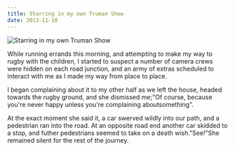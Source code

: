 ```yaml
---
title: Starring in my own Truman Show
date: 2013-11-10
---
```


![Starring in my own Truman Show](https://source.unsplash.com/_nRpqIBM40Q/1600x900)

While running errands this morning, and attempting to make my way to rugby with the children, I started to suspect a number of camera crews were hidden on each road junction, and an army of extras scheduled to interact with me as I made my way from place to place.

I began complaining about it to my other half as we left the house, headed towards the rugby ground, and she dismissed me;"Of course, because you're never happy unless you're complaining aboutsomething".

At the exact moment she said it, a car swerved wildly into our path, and a pedestrian ran into the road. At an opposite road end another car skidded to a stop, and futher pedestrians seemed to take on a death wish."See!"She remained silent for the rest of the journey.